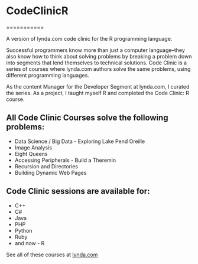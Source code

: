 # CodeClinicR
===========

A version of lynda.com code clinic for the R programming language.

Successful programmers know more than just a computer language–they also know how to think about solving problems by breaking a problem down into segments that lend themselves to technical solutions. Code Clinic is a series of courses where lynda.com authors solve the same problems, using different programming languages.

As the content Manager for the Developer Segment at lynda.com, I curated the series. As a project, I taught myself R and completed the Code Clinic: R course.

## All Code Clinic Courses solve the following problems:
*  Data Science / Big Data - Exploring Lake Pend Oreille
*  Image Analysis
*  Eight Queens
*  Accessing Peripherals - Build a Theremin
*  Recursion and Directories
*  Building Dynamic Web Pages

## Code Clinic sessions are available for:
*    C++
*    C#
*    Java
*    PHP
*    Python
*    Ruby
*    and now - R

See all of these courses at [lynda.com](http://www.lynda.com/SharedPlaylist/3bd14e75f0014f05a34c169289d7a29a)